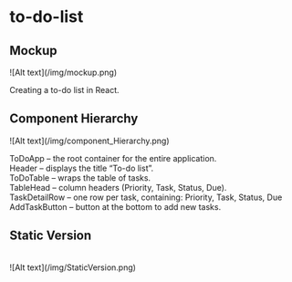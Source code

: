 # to-do-list

<h2>Mockup</h2>
![Alt text](/img/mockup.png)

Creating a to-do list in React.

<h2>Component Hierarchy</h2>
![Alt text](/img/component_Hierarchy.png)

ToDoApp – the root container for the entire application. <br>
Header – displays the title “To-do list”. <br>
ToDoTable – wraps the table of tasks. <br>
TableHead – column headers (Priority, Task, Status, Due). <br>
TaskDetailRow – one row per task, containing: Priority, Task, Status, Due <br>
AddTaskButton – button at the bottom to add new tasks. <br>

<h2>Static Version</h2> <br>
![Alt text](/img/StaticVersion.png)
